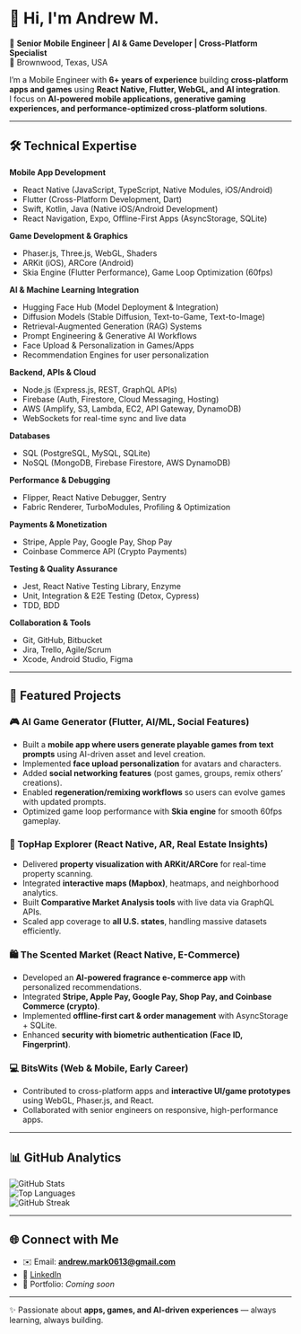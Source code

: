 # 👋 Hi, I'm Andrew M.  

🚀 **Senior Mobile Engineer | AI & Game Developer | Cross-Platform Specialist**  
📍 Brownwood, Texas, USA  

I’m a Mobile Engineer with **6+ years of experience** building **cross-platform apps and games** using **React Native, Flutter, WebGL, and AI integration**.  
I focus on **AI-powered mobile applications, generative gaming experiences, and performance-optimized cross-platform solutions**.  

---

## 🛠️ Technical Expertise  

**Mobile App Development**  
- React Native (JavaScript, TypeScript, Native Modules, iOS/Android)  
- Flutter (Cross-Platform Development, Dart)  
- Swift, Kotlin, Java (Native iOS/Android Development)  
- React Navigation, Expo, Offline-First Apps (AsyncStorage, SQLite)  

**Game Development & Graphics**  
- Phaser.js, Three.js, WebGL, Shaders  
- ARKit (iOS), ARCore (Android)  
- Skia Engine (Flutter Performance), Game Loop Optimization (60fps)  

**AI & Machine Learning Integration**  
- Hugging Face Hub (Model Deployment & Integration)  
- Diffusion Models (Stable Diffusion, Text-to-Game, Text-to-Image)  
- Retrieval-Augmented Generation (RAG) Systems  
- Prompt Engineering & Generative AI Workflows  
- Face Upload & Personalization in Games/Apps  
- Recommendation Engines for user personalization  

**Backend, APIs & Cloud**  
- Node.js (Express.js, REST, GraphQL APIs)  
- Firebase (Auth, Firestore, Cloud Messaging, Hosting)  
- AWS (Amplify, S3, Lambda, EC2, API Gateway, DynamoDB)  
- WebSockets for real-time sync and live data  

**Databases**  
- SQL (PostgreSQL, MySQL, SQLite)  
- NoSQL (MongoDB, Firebase Firestore, AWS DynamoDB)  

**Performance & Debugging**  
- Flipper, React Native Debugger, Sentry  
- Fabric Renderer, TurboModules, Profiling & Optimization  

**Payments & Monetization**  
- Stripe, Apple Pay, Google Pay, Shop Pay  
- Coinbase Commerce API (Crypto Payments)  

**Testing & Quality Assurance**  
- Jest, React Native Testing Library, Enzyme  
- Unit, Integration & E2E Testing (Detox, Cypress)  
- TDD, BDD  

**Collaboration & Tools**  
- Git, GitHub, Bitbucket  
- Jira, Trello, Agile/Scrum  
- Xcode, Android Studio, Figma  

---

## 📂 Featured Projects  

### 🎮 AI Game Generator (Flutter, AI/ML, Social Features)  
- Built a **mobile app where users generate playable games from text prompts** using AI-driven asset and level creation.  
- Implemented **face upload personalization** for avatars and characters.  
- Added **social networking features** (post games, groups, remix others’ creations).  
- Enabled **regeneration/remixing workflows** so users can evolve games with updated prompts.  
- Optimized game loop performance with **Skia engine** for smooth 60fps gameplay.  

### 🏡 TopHap Explorer (React Native, AR, Real Estate Insights)  
- Delivered **property visualization with ARKit/ARCore** for real-time property scanning.  
- Integrated **interactive maps (Mapbox)**, heatmaps, and neighborhood analytics.  
- Built **Comparative Market Analysis tools** with live data via GraphQL APIs.  
- Scaled app coverage to **all U.S. states**, handling massive datasets efficiently.  

### 🛍️ The Scented Market (React Native, E-Commerce)  
- Developed an **AI-powered fragrance e-commerce app** with personalized recommendations.  
- Integrated **Stripe, Apple Pay, Google Pay, Shop Pay, and Coinbase Commerce (crypto)**.  
- Implemented **offline-first cart & order management** with AsyncStorage + SQLite.  
- Enhanced **security with biometric authentication (Face ID, Fingerprint)**.  

### 💻 BitsWits (Web & Mobile, Early Career)  
- Contributed to cross-platform apps and **interactive UI/game prototypes** using WebGL, Phaser.js, and React.  
- Collaborated with senior engineers on responsive, high-performance apps.  

---

## 📊 GitHub Analytics  

![GitHub Stats](https://github-readme-stats.vercel.app/api?username=YOUR_USERNAME&show_icons=true&theme=tokyonight)  
![Top Languages](https://github-readme-stats.vercel.app/api/top-langs/?username=YOUR_USERNAME&layout=compact&theme=tokyonight)  
![GitHub Streak](https://github-readme-streak-stats.herokuapp.com/?user=YOUR_USERNAME&theme=tokyonight)  

---

## 🌐 Connect with Me  

- ✉️ Email: **andrew.mark0613@gmail.com**  
- 💼 [LinkedIn](https://www.linkedin.com/in/andrew-mark-mccloskey)  
- 📱 Portfolio: *Coming soon*  

---

✨ Passionate about **apps, games, and AI-driven experiences** — always learning, always building.  
